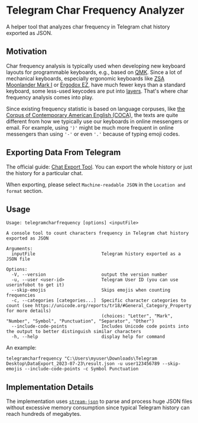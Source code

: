 # Telegram Char Frequency Analyzer

A helper tool that analyzes char frequency in Telegram chat history exported as JSON.

## Motivation

Char frequency analysis is typically used when developing new keyboard layouts for programmable keyboards, e.g., based on [QMK](https://qmk.fm/). Since a lot of mechanical keyboards, especially ergonomic keyboards like [ZSA Moonlander Mark I](https://www.zsa.io/moonlander/) or [Ergodox EZ](https://ergodox-ez.com/), have much fewer keys than a standard keyboard, some less-used keycodes are put into [layers](https://keebmaker.com/pages/layers). That's where char frequency analysis comes into play.

Since existing frequency statistic is based on language corpuses, like [the Corpus of Contemporary American English (COCA)](https://www.english-corpora.org/coca/), the texts are quite different from how we typically use our keyboards in online messengers or email. For example, using `')'` might be much more frequent in online messengers than using `'-'` or even `'.'` because of typing emoji codes.

## Exporting Data From Telegram

The official guide: [Chat Export Tool](https://telegram.org/blog/export-and-more). You can export the whole history or just the history for a particular chat.

When exporting, please select `Machine-readable JSON` in the `Location and format` section.

## Usage

```
Usage: telegramcharfrequency [options] <inputFile>

A console tool to count characters frequency in Telegram chat history exported as JSON

Arguments:
  inputFile                         Telegram history exported as a JSON file

Options:
  -V, --version                     output the version number
  -u, --user <user-id>              Telegram User ID (you can use userinfobot to get it)
  --skip-emojis                     Skips emojis when counting frequencies
  -c, --categories [categories...]  Specific character categories to count (see https://unicode.org/reports/tr18/#General_Category_Property for more details)
                                    (choices: "Letter", "Mark", "Number", "Symbol", "Punctuation", "Separator", "Other")
  --include-code-points             Includes Unicode code points into the output to better distinguish similar characters
  -h, --help                        display help for command
```

An example:

```
telegramcharfrequency "C:\Users\myuser\Downloads\Telegram Desktop\DataExport_2023-07-23\result.json -u user123456789 --skip-emojis --include-code-points -c Symbol Punctuation
```

## Implementation Details

The implementation uses [`stream-json`](https://www.npmjs.com/package/stream-json) to parse and process huge JSON files without excessive memory consumption since typical Telegram history can reach hundreds of megabytes.
